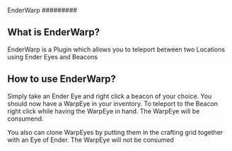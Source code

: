 EnderWarp
#########

What is EnderWarp?
------------------

EnderWarp is a Plugin which allows you to teleport between two Locations using Ender Eyes and Beacons

How to use EnderWarp?
---------------------

Simply take an Ender Eye and right click a beacon of your choice. You should now have a WarpEye in your inventory.
To teleport to the Beacon right click while having the WarpEye in hand. The WarpEye will be consumend.

You also can clone WarpEyes by putting them in the crafting grid together with an Eye of Ender. The WarpEye will not be consumed
